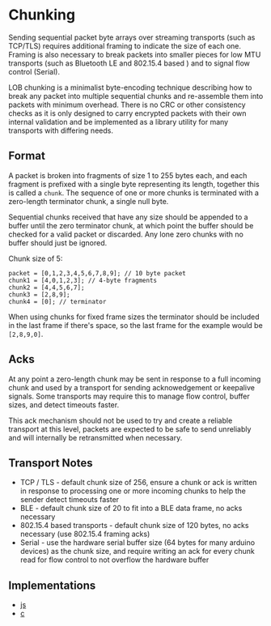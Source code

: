 Chunking
========

Sending sequential packet byte arrays over streaming transports (such as TCP/TLS) requires additional framing to indicate the size of each one. Framing is also necessary to break packets into smaller pieces for low MTU transports (such as Bluetooth LE and 802.15.4 based ) and to signal flow control (Serial).

LOB chunking is a minimalist byte-encoding technique describing how to break any packet into multiple sequential chunks and re-assemble them into packets with minimum overhead. There is no CRC or other consistency checks as it is only designed to carry encrypted packets with their own internal validation and be implemented as a library utility for many transports with differing needs.

## Format

A packet is broken into fragments of size 1 to 255 bytes each, and each fragment is prefixed with a single byte representing its length, together this is called a `chunk`. The sequence of one or more chunks is terminated with a zero-length terminator chunk, a single null byte.

Sequential chunks received that have any size should be appended to a buffer until the zero terminator chunk, at which point the buffer should be checked for a valid packet or discarded.  Any lone zero chunks with no buffer should just be ignored.

Chunk size of 5:
```
packet = [0,1,2,3,4,5,6,7,8,9]; // 10 byte packet
chunk1 = [4,0,1,2,3]; // 4-byte fragments
chunk2 = [4,4,5,6,7];
chunk3 = [2,8,9];
chunk4 = [0]; // terminator
```

When using chunks for fixed frame sizes the terminator should be included in the last frame if there's space, so the last frame for the example would be `[2,8,9,0]`.

## Acks

At any point a zero-length chunk may be sent in response to a full incoming chunk and used by a transport for sending acknowedgement or keepalive signals.  Some transports may require this to manage flow control, buffer sizes, and detect timeouts faster.

This ack mechanism should not be used to try and create a reliable transport at this level, packets are expected to be safe to send unreliably and will internally be retransmitted when necessary.

## Transport Notes

* TCP / TLS - default chunk size of 256, ensure a chunk or ack is written in response to processing one or more incoming chunks to help the sender detect timeouts faster
* BLE - default chunk size of 20 to fit into a BLE data frame, no acks necessary
* 802.15.4 based transports - default chunk size of 120 bytes, no acks necessary (use 802.15.4 framing acks)
* Serial - use the hardware serial buffer size (64 bytes for many arduino devices) as the chunk size, and require writing an ack for every chunk read for flow control to not overflow the hardware buffer

## Implementations

* [js](https://github.com/telehash/lob-enc/blob/master/index.js#L101)
* [c](https://github.com/telehash/telehash-c/blob/master/src/lib/chunks.h)